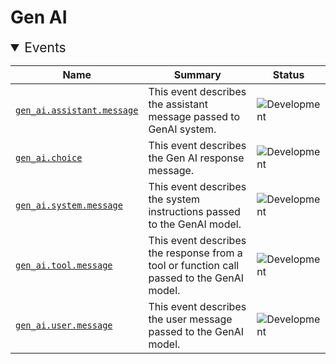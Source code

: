 <!-- NOTE: THIS FILE IS AUTOGENERATED. DO NOT EDIT BY HAND. -->
<!-- see templates/registry/markdown/entity_namespace.md.j2 -->
<!-- markdownlint-capture -->
<!-- markdownlint-disable -->

# Gen AI
<details open>
<summary style="font-size:1.5em">Events</summary>

| Name | Summary | Status|
| --- | --- | --- |
| [`gen_ai.assistant.message`](event-gen-ai-assistant-message.md) | This event describes the assistant message passed to GenAI system. | ![Development](https://img.shields.io/badge/-development-blue) |
| [`gen_ai.choice`](event-gen-ai-choice.md) | This event describes the Gen AI response message. | ![Development](https://img.shields.io/badge/-development-blue) |
| [`gen_ai.system.message`](event-gen-ai-system-message.md) | This event describes the system instructions passed to the GenAI model. | ![Development](https://img.shields.io/badge/-development-blue) |
| [`gen_ai.tool.message`](event-gen-ai-tool-message.md) | This event describes the response from a tool or function call passed to the GenAI model. | ![Development](https://img.shields.io/badge/-development-blue) |
| [`gen_ai.user.message`](event-gen-ai-user-message.md) | This event describes the user message passed to the GenAI model. | ![Development](https://img.shields.io/badge/-development-blue) |

</details>

<!-- markdownlint-restore -->
